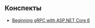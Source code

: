 ## Конспекты

- [Beginning gRPC with ASP.NET Core 6](./summary-begging-grpc-core-6/summary-begging-grpc-core-6.md)